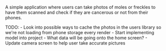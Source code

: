 A simple application where users can take photos of moles or freckles to have them scanned and check if they are cancerous or not from their phones. 

TODO:
    - Look into possible ways to cache the photos in the users library so we're not loading from phone storage every render
    - Start implementing model into project
    - What data will be going onto the home screen?
    - Update camera screen to help user take accurate pictures